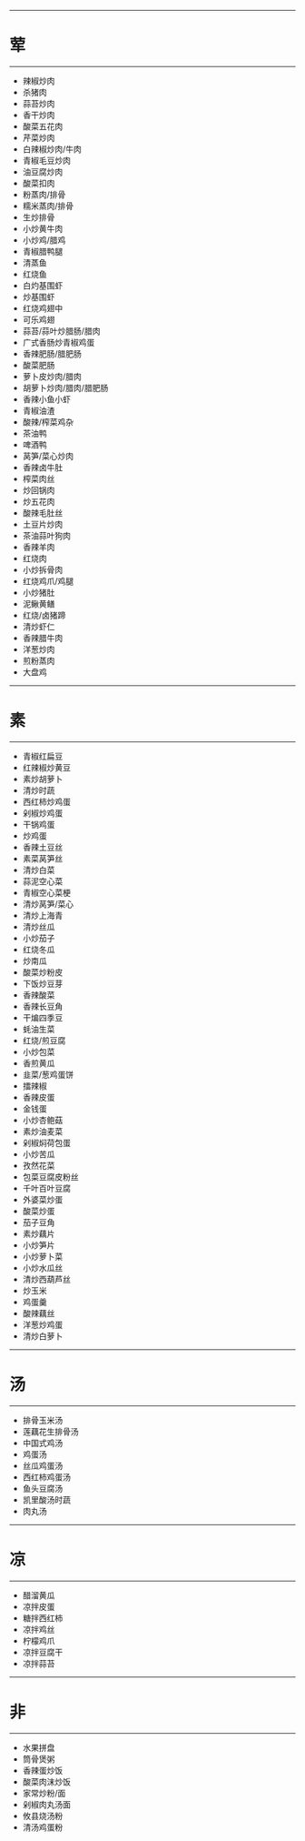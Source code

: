 -----
# 荤
-----

* 辣椒炒肉
* 杀猪肉
* 蒜苔炒肉
* 香干炒肉
* 酸菜五花肉
* 芹菜炒肉
* 白辣椒炒肉/牛肉
* 青椒毛豆炒肉
* 油豆腐炒肉
* 酸菜扣肉
* 粉蒸肉/排骨
* 糯米蒸肉/排骨
* 生炒排骨
* 小炒黄牛肉
* 小炒鸡/腊鸡
* 青椒腊鸭腿
* 清蒸鱼
* 红烧鱼
* 白灼基围虾
* 炒基围虾
* 红烧鸡翅中
* 可乐鸡翅
* 蒜苔/蒜叶炒腊肠/腊肉
* 广式香肠炒青椒鸡蛋
* 香辣肥肠/腊肥肠
* 酸菜肥肠
* 萝卜皮炒肉/腊肉
* 胡萝卜炒肉/腊肉/腊肥肠
* 香辣小鱼小虾
* 青椒油渣
* 酸辣/榨菜鸡杂
* 茶油鸭
* 啤酒鸭
* 莴笋/菜心炒肉
* 香辣卤牛肚
* 榨菜肉丝
* 炒回锅肉
* 炒五花肉
* 酸辣毛肚丝
* 土豆片炒肉
* 茶油蒜叶狗肉
* 香辣羊肉
* 红烧肉
* 小炒拆骨肉
* 红烧鸡爪/鸡腿
* 小炒猪肚
* 泥鳅黄鳝
* 红烧/卤猪蹄
* 清炒虾仁
* 香辣腊牛肉
* 洋葱炒肉
* 煎粉蒸肉
* 大盘鸡


-----
# 素
-----

* 青椒红扁豆
* 红辣椒炒黄豆
* 素炒胡萝卜
* 清炒时蔬
* 西红柿炒鸡蛋
* 剁椒炒鸡蛋
* 干锅鸡蛋
* 炒鸡蛋
* 香辣土豆丝
* 素菜莴笋丝
* 清炒白菜
* 蒜泥空心菜
* 青椒空心菜梗
* 清炒莴笋/菜心
* 清炒上海青
* 清炒丝瓜
* 小炒茄子
* 红烧冬瓜
* 炒南瓜
* 酸菜炒粉皮
* 下饭炒豆芽
* 香辣酸菜
* 香辣长豆角
* 干煸四季豆
* 蚝油生菜
* 红烧/煎豆腐
* 小炒包菜
* 香煎黄瓜
* 韭菜/葱鸡蛋饼
* 擂辣椒
* 香辣皮蛋
* 金钱蛋
* 小炒杏鲍菇
* 素炒油麦菜
* 剁椒焖荷包蛋
* 小炒苦瓜
* 孜然花菜
* 包菜豆腐皮粉丝
* 千叶百叶豆腐
* 外婆菜炒蛋
* 酸菜炒蛋
* 茄子豆角
* 素炒藕片
* 小炒笋片
* 小炒萝卜菜
* 小炒水瓜丝
* 清炒西葫芦丝
* 炒玉米
* 鸡蛋羹
* 酸辣藕丝
* 洋葱炒鸡蛋
* 清炒白萝卜

-----
# 汤
-----

* 排骨玉米汤
* 莲藕花生排骨汤
* 中国式鸡汤
* 鸡蛋汤
* 丝瓜鸡蛋汤
* 西红柿鸡蛋汤
* 鱼头豆腐汤
* 凯里酸汤时蔬
* 肉丸汤

-----
# 凉
-----

* 醋溜黄瓜
* 凉拌皮蛋
* 糖拌西红柿
* 凉拌鸡丝
* 柠檬鸡爪
* 凉拌豆腐干
* 凉拌蒜苔

-----
# 非
-----

* 水果拼盘
* 筒骨煲粥
* 香辣蛋炒饭
* 酸菜肉沫炒饭
* 家常炒粉/面
* 剁椒肉丸汤面
* 攸县烧汤粉
* 清汤鸡蛋粉

